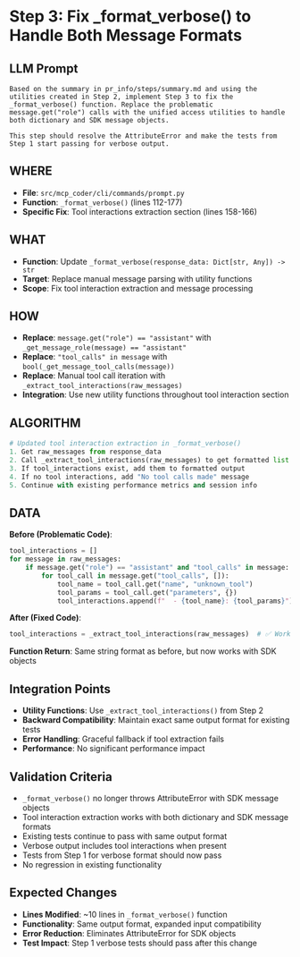 # Step 3: Fix _format_verbose() to Handle Both Message Formats

## LLM Prompt
```
Based on the summary in pr_info/steps/summary.md and using the utilities created in Step 2, implement Step 3 to fix the _format_verbose() function. Replace the problematic message.get("role") calls with the unified access utilities to handle both dictionary and SDK message objects.

This step should resolve the AttributeError and make the tests from Step 1 start passing for verbose output.
```

## WHERE
- **File**: `src/mcp_coder/cli/commands/prompt.py`
- **Function**: `_format_verbose()` (lines 112-177)
- **Specific Fix**: Tool interactions extraction section (lines 158-166)

## WHAT
- **Function**: Update `_format_verbose(response_data: Dict[str, Any]) -> str`
- **Target**: Replace manual message parsing with utility functions
- **Scope**: Fix tool interaction extraction and message processing

## HOW
- **Replace**: `message.get("role") == "assistant"` with `_get_message_role(message) == "assistant"`
- **Replace**: `"tool_calls" in message` with `bool(_get_message_tool_calls(message))`
- **Replace**: Manual tool call iteration with `_extract_tool_interactions(raw_messages)`
- **Integration**: Use new utility functions throughout tool interaction section

## ALGORITHM
```python
# Updated tool interaction extraction in _format_verbose()
1. Get raw_messages from response_data
2. Call _extract_tool_interactions(raw_messages) to get formatted list
3. If tool_interactions exist, add them to formatted output
4. If no tool interactions, add "No tool calls made" message
5. Continue with existing performance metrics and session info
```

## DATA
**Before (Problematic Code)**:
```python
tool_interactions = []
for message in raw_messages:
    if message.get("role") == "assistant" and "tool_calls" in message:  # ❌ Fails on SDK objects
        for tool_call in message.get("tool_calls", []):
            tool_name = tool_call.get("name", "unknown_tool")
            tool_params = tool_call.get("parameters", {})
            tool_interactions.append(f"  - {tool_name}: {tool_params}")
```

**After (Fixed Code)**:
```python
tool_interactions = _extract_tool_interactions(raw_messages)  # ✅ Works with both formats
```

**Function Return**: Same string format as before, but now works with SDK objects

## Integration Points
- **Utility Functions**: Use `_extract_tool_interactions()` from Step 2
- **Backward Compatibility**: Maintain exact same output format for existing tests
- **Error Handling**: Graceful fallback if tool extraction fails
- **Performance**: No significant performance impact

## Validation Criteria
- `_format_verbose()` no longer throws AttributeError with SDK message objects
- Tool interaction extraction works with both dictionary and SDK message formats
- Existing tests continue to pass with same output format
- Verbose output includes tool interactions when present
- Tests from Step 1 for verbose format should now pass
- No regression in existing functionality

## Expected Changes
- **Lines Modified**: ~10 lines in `_format_verbose()` function
- **Functionality**: Same output format, expanded input compatibility
- **Error Reduction**: Eliminates AttributeError for SDK objects
- **Test Impact**: Step 1 verbose tests should pass after this change
